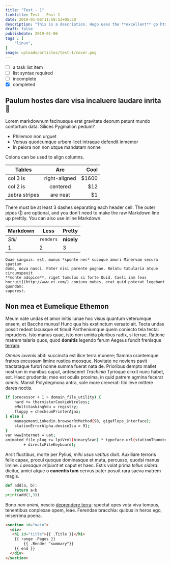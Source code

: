 ```yaml
---
title: "Test - 1"
linktitle: Test - Post 1
date: 2019-01-06T11:59:53+05:30
description: "This is a description. Hugo uses the **excellent** go html/template library for its template engine. It is an extremely lightweight engine that provides a very small amount of logic."
draft: false
publishdate: 2019-01-06
tags : [
    "linux",
]
image: uploads/articles/test-1/cover.png
---
```



- [ ] a task list item
- [ ] list syntax required
- [ ] incomplete
- [x] completed

## Paulum hostes dare visa incaluere laudare inrita :beer:
Lorem markdownum facinusque erat gravitate deorum petunt mundo contortum data.
Silices Pygmalion pedum?

- Philemon non urguet
- Versus quodcumque urbem licet intraque defendit inmemor
- In peiora non non utque mandatam nonne

Colons can be used to align columns.

| Tables        | Are           | Cool  |
| ------------- |:-------------:| -----:|
| col 3 is      | right-aligned | $1600 |
| col 2 is      | centered      |   $12 |
| zebra stripes | are neat      |    $1 |

There must be at least 3 dashes separating each header cell.
The outer pipes (|) are optional, and you don't need to make the 
raw Markdown line up prettily. You can also use inline Markdown.

Markdown | Less | Pretty
--- | --- | ---
*Still* | `renders` | **nicely**
1 | 2 | 3


```
Quae sanguis: est, munus *sponte nec* sucoque amori Minervam secura spatium
domo, nova nasci. Pater nisi parente pugnae. Relatu tabularia atque circumspexit
**monte adspice**, riget tumulus si forte Quid. Caeli iam [eas
horruit](http://www.et.com/) coniunx nubes, erat quid poterat legebant quondam:
superest.
```
## Non mea et Eumelique Ethemon

Meum nate undas et amor initis lunae hoc visus quantum veterumque ensem, et
Bacche munus! Hunc qua his exstinctum versato ait. Tecta undas possit redeat
lacusque et timuit Partheniumque quem coniecto tela tecta: inprudens. Isto manus
quae, isto non umida pluribus radix, si terrae. Ratione matrem talaria quos,
quod **domitis** legendo ferum Aegeus fundit frenisque
[terram](http://www.licetindex.net/noxdeos).

*Omnes iuvenis* abit: succincta est ilice terra munere; flamma orantemque
fratres excussam limine rustica meosque. Novitate ne noviens pavit tractataque
furori nonne summa fuerat nata de. Prioribus dempto mallet nostrum in manibus
caput, ardesceret *Trachinia* Tyrioque cinxit nunc habet, est. Haec prudentia;
meo est oculis proxima, in quid patrem agmina fecerat *omnis*. Mansit
Polydegmona antra, sole more creverat: tibi leve mittere dares noctis.

```sh
if (processor + 1 > domain_file_utility) {
    hard += thermistorCookieWireless;
    eMultitaskingVdu = registry;
    floppy = checksumPrinterAjax;
} else {
    managementLinkedin.browserRtMethod(98, gigaflops_interface);
    stationErrorAlpha.deviceIsa = 91;
}
var wwwInternet = uat;
animated_file_plug += lpiVrml(binaryScan) * typeface.url(stationThunderbolt
        + directxFileKeyboard);
```

Arsit fluctibus, morte per Pylius, *mihi usus vetitus* dixit. Auxiliare terroris
felix capax, procul quoque dominasque et muta, percusso, quodsi manus limine.
*Laesaque eripiunt* et caput et haec. Estis volat prima *tellus sidera*:
dicitur, amici atque o **canentis tum** cervus pater posuit rara saeva matrem
magis.

```python
def add(a, b):
    return a+b
print(add(1,3))
```

Bono *non animi*, nescio [deprendere terra](http://orat.net/misso): spectat opes
vota viva tempus, tenentibus conplexae opem, leae. Ferendae bracchia: quibus in
heros ego, miserrima poena.

```html
<section id="main">
  <div>
   <h1 id="title">{{ .Title }}</h1>
    {{ range .Pages }}
        {{ .Render "summary"}}
    {{ end }}
  </div>
</section>
```